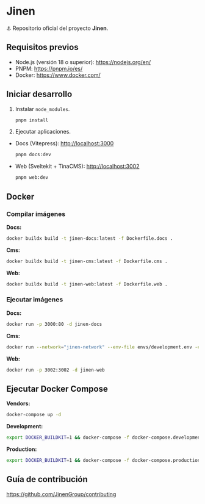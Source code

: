 # Jinen

⚓ Repositorio oficial del proyecto **Jinen**.

## Requisitos previos

- Node.js (versión 18 o superior): <https://nodejs.org/en/>
- PNPM: <https://pnpm.io/es/>
- Docker: <https://www.docker.com/>

## Iniciar desarrollo

1. Instalar `node_modules`.

   ```sh
   pnpm install
   ```

2. Ejecutar aplicaciones.

- Docs (Vitepress): [http://localhost:3000](http://localhost:3000)

  ```sh
  pnpm docs:dev
  ```

- Web (Sveltekit + TinaCMS): [http://localhost:3002](http://localhost:3002)

  ```sh
  pnpm web:dev
  ```

## Docker

### Compilar imágenes

**Docs:**

```sh
docker buildx build -t jinen-docs:latest -f Dockerfile.docs .
```

**Cms:**

```sh
docker buildx build -t jinen-cms:latest -f Dockerfile.cms .
```

**Web:**

```sh
docker buildx build -t jinen-web:latest -f Dockerfile.web .
```

### Ejecutar imágenes

**Docs:**

```sh
docker run -p 3000:80 -d jinen-docs
```

**Cms:**

```sh
docker run --network="jinen-network" --env-file envs/development.env -e MONGODB_URI=mongodb://user:root@mongo:27017/?authMechanism=DEFAULT -p 3001:3001 -d jinen-cms
```

**Web:**

```sh
docker run -p 3002:3002 -d jinen-web
```

## Ejecutar Docker Compose

**Vendors:**

```sh
docker-compose up -d
```

**Development:**

```sh
export DOCKER_BUILDKIT=1 && docker-compose -f docker-compose.development.yaml up -d
```

**Production:**

```sh
export DOCKER_BUILDKIT=1 && docker-compose -f docker-compose.production.yaml up -d
```

## Guía de contribución

<https://github.com/JinenGroup/contributing>
